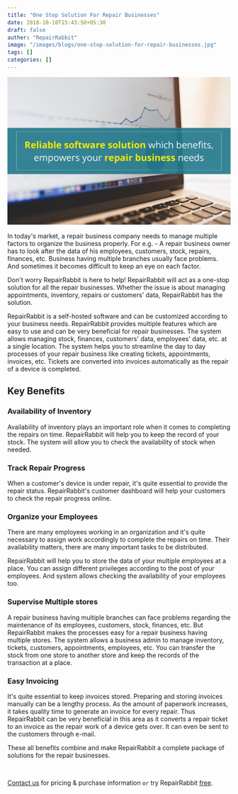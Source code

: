```yaml
---
title: "One Stop Solution For Repair Businesses"
date: 2018-10-10T15:43:58+05:30
draft: false
auther: "RepairRabbit"
image: "/images/blogs/one-stop-solution-for-repair-businesses.jpg"
tags: []
categories: []
---
```


<img src="/images/blogs/one-stop-solution-for-repair-businesses.jpg" alt="One Stop Solution For Repair Businesses" />

In today's market, a repair business company needs to manage multiple factors to organize the business properly. For e.g. - A repair business owner has to look after the data of his employees, customers, stock, repairs, finances, etc. Business having multiple branches usually face problems. And sometimes it becomes difficult to keep an eye on each factor. 

Don't worry RepairRabbit is here to help! RepairRabbit will act as a one-stop solution for all the repair businesses. Whether the issue is about managing appointments, inventory, repairs or customers' data, RepairRabbit has the solution.

RepairRabbit is a self-hosted software and can be customized according to your business needs. RepairRabbit provides multiple features which are easy to use and can be very beneficial for repair businesses. The system allows managing stock, finances, customers' data, employees' data, etc. at a single location. The system helps you to streamline the day to day processes of your repair business like creating tickets, appointments, invoices, etc. Tickets are converted into invoices automatically as the repair of a device is completed.

## Key Benefits

### Availability of Inventory

Availability of inventory plays an important role when it comes to completing the repairs on time. RepairRabbit will help you to keep the record of your stock. The system will allow you to check the availability of stock when needed.

### Track Repair Progress

When a customer's device is under repair, it's quite essential to provide the repair status. RepairRabbit's customer dashboard will help your customers to check the repair progress online. 

### Organize your Employees

There are many employees working in an organization and it's quite necessary to assign work accordingly to complete the repairs on time. Their availability matters, there are many important tasks to be distributed. 

RepairRabbit will help you to store the data of your multiple employees at a place. You can assign different privileges according to the post of your employees. And system allows checking the availability of your employees too.

### Supervise Multiple stores

A repair business having multiple branches can face problems regarding the maintenance of its employees, customers, stock, finances, etc. But RepairRabbit makes the processes easy for a repair business having multiple stores. The system allows a business admin to manage inventory, tickets, customers, appointments, employees, etc. You can transfer the stock from one store to another store and keep the records of the transaction at a place.

### Easy Invoicing 

It's quite essential to keep invoices stored. Preparing and storing invoices manually can be a lengthy process. As the amount of paperwork increases, it takes quality time to generate an invoice for every repair. Thus RepairRabbit can be very beneficial in this area as it converts a repair ticket to an invoice as the repair work of a device gets over. It can even be sent to the customers through e-mail. 

These all benefits combine and make RepairRabbit a complete package of solutions for the repair businesses.

<br>

<a href="mailto:contact@repairrabbit.co?subject=Query of RepairRabbit" target="_blank">Contact us</a> for pricing & purchase information `or` try RepairRabbit <a href="https://demo.repairrabbit.co/admin" rel="noopener" target="_blank" title="RepairRabbit Demo">free</a>.

<br>